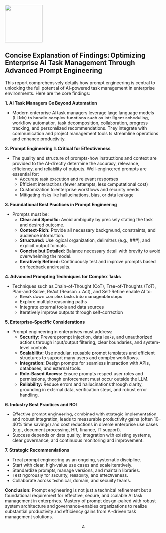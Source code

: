 <img src="https://r2cdn.perplexity.ai/pplx-full-logo-primary-dark%402x.png" class="logo" width="120"/>

## Concise Explanation of Findings: Optimizing Enterprise AI Task Management Through Advanced Prompt Engineering

This report comprehensively details how prompt engineering is central to unlocking the full potential of AI-powered task management in enterprise environments. Here are the core findings:

**1. AI Task Managers Go Beyond Automation**

- Modern enterprise AI task managers leverage large language models (LLMs) to handle complex functions such as intelligent scheduling, workflow automation, task decomposition, collaboration, progress tracking, and personalized recommendations. They integrate with communication and project management tools to streamline operations and enhance productivity.

**2. Prompt Engineering Is Critical for Effectiveness**

- The quality and structure of prompts-how instructions and context are provided to the AI-directly determine the accuracy, relevance, efficiency, and reliability of outputs. Well-engineered prompts are essential for:
    - Accurate task execution and relevant responses
    - Efficient interactions (fewer attempts, less computational cost)
    - Customization to enterprise workflows and security needs
    - Mitigating risks like hallucinations, bias, or data leakage

**3. Foundational Best Practices in Prompt Engineering**

- Prompts must be:
    - **Clear and Specific:** Avoid ambiguity by precisely stating the task and desired outcome.
    - **Context-Rich:** Provide all necessary background, constraints, and audience information.
    - **Structured:** Use logical organization, delimiters (e.g., \#\#\#), and explicit output formats.
    - **Concise but Detailed:** Balance necessary detail with brevity to avoid overwhelming the model.
    - **Iteratively Refined:** Continuously test and improve prompts based on feedback and results.

**4. Advanced Prompting Techniques for Complex Tasks**

- Techniques such as Chain-of-Thought (CoT), Tree-of-Thoughts (ToT), Plan-and-Solve, ReAct (Reason + Act), and Self-Refine enable AI to:
    - Break down complex tasks into manageable steps
    - Explore multiple reasoning paths
    - Integrate external tools and data sources
    - Iteratively improve outputs through self-correction

**5. Enterprise-Specific Considerations**

- Prompt engineering in enterprises must address:
    - **Security:** Prevent prompt injection, data leaks, and unauthorized actions through input/output filtering, clear boundaries, and system-level controls.
    - **Scalability:** Use modular, reusable prompt templates and efficient structures to support many users and complex workflows.
    - **Integration:** Design prompts for seamless interaction with APIs, databases, and external tools.
    - **Role-Based Access:** Ensure prompts respect user roles and permissions, though enforcement must occur outside the LLM.
    - **Reliability:** Reduce errors and hallucinations through clarity, grounding in external data, verification steps, and robust error handling.

**6. Industry Best Practices and ROI**

- Effective prompt engineering, combined with strategic implementation and robust integration, leads to measurable productivity gains (often 10–40% time savings) and cost reductions in diverse enterprise use cases (e.g., document processing, HR, finance, IT support).
- Success depends on data quality, integration with existing systems, clear governance, and continuous monitoring and improvement.

**7. Strategic Recommendations**

- Treat prompt engineering as an ongoing, systematic discipline.
- Start with clear, high-value use cases and scale iteratively.
- Standardize prompts, manage versions, and maintain libraries.
- Test rigorously for security, reliability, and effectiveness.
- Collaborate across technical, domain, and security teams.

**Conclusion:**
Prompt engineering is not just a technical refinement but a foundational requirement for effective, secure, and scalable AI task management in enterprises. Mastery of prompt design-paired with robust system architecture and governance-enables organizations to realize substantial productivity and efficiency gains from AI-driven task management solutions.

<div style="text-align: center">⁂</div>

[^1]: https://ppl-ai-file-upload.s3.amazonaws.com/web/direct-files/attachments/66167708/073f8043-93dc-4c4b-8acf-2bfba1ba322f/paste.txt

